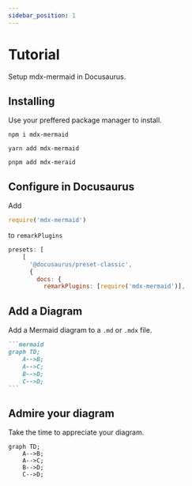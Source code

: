 ```yaml
---
sidebar_position: 1
---
```


# Tutorial

Setup mdx-mermaid in Docusaurus.

## Installing

Use your preffered package manager to install.

```shell title=NPM
npm i mdx-mermaid
```

```shell title=Yarn
yarn add mdx-mermaid
```

```shell title=PNPM
pnpm add mdx-meraid
```

## Configure in Docusaurus

Add

```js
require('mdx-mermaid')
```

to `remarkPlugins`

```js title=docusaurus.config.js
presets: [
    [
      '@docusaurus/preset-classic',
      {
        docs: {
          remarkPlugins: [require('mdx-mermaid')],
```

## Add a Diagram

Add a Mermaid diagram to a `.md` or `.mdx` file.

````md title="Example Mermaid diagram"
```mermaid
graph TD;
    A-->B;
    A-->C;
    B-->D;
    C-->D;
```
````

## Admire your diagram

Take the time to appreciate your diagram.


```mermaid
graph TD;
    A-->B;
    A-->C;
    B-->D;
    C-->D;
```
